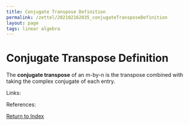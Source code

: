 ```yaml
---
title: Conjugate Transpose Definition
permalink: /zettel/202102162035_conjugateTransposeDefinition
layout: page
tags: linear algebra
---
```

# Conjugate Transpose Definition

The **conjugate transpose** of an m-by-n is the transpose combined with taking the complex conjugate of each entry.

Links: 

References: 

[Return to Index](index)